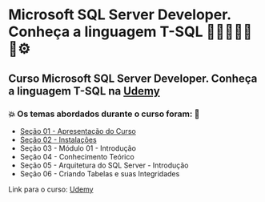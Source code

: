 # Microsoft SQL Server Developer. Conheça a linguagem T-SQL 👩🏻‍💻🤯🤖🎲⚙️
## Curso Microsoft SQL Server Developer. Conheça a linguagem T-SQL na [Udemy](https://www.udemy.com/course/sql-server-2017-fundamentos-profissionais-em-t-sql/)
### 💥 Os temas abordados durante o curso foram: 🚀
- [Seção 01 - Apresentação do Curso](https://github.com/romulovieira777/Microsoft_SQL_Server_Developer_Conheca_a_Linguagem_T_SQL/tree/main/Secao_01_Apresentacao_do_Curso)
- [Seção 02 - Instalações]()
- Seção 03 - Módulo 01 - Introdução
- Seção 04 - Conhecimento Teórico
- Seção 05 - Arquitetura do SQL Server - Introdução
- Seção 06 - Criando Tabelas e suas Integridades

Link para o curso: [Udemy](https://www.udemy.com/course/sql-server-2017-fundamentos-profissionais-em-t-sql/)
